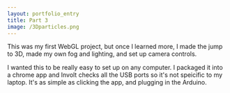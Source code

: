 ```yaml
---
layout: portfolio_entry
title: Part 3
image: /3Dparticles.png
---
```

This was my first WebGL project, but once I learned more, I made the jump to 3D, made my own fog and lighting, and set up camera controls.

I wanted this to be really easy to set up on any computer.  I packaged it into a chrome app and Involt checks all the USB ports so it's not speicific to my laptop.  It's as simple as clicking the app, and plugging in the Arduino.